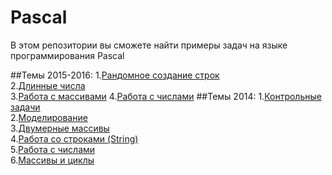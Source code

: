 Pascal
======

В этом репозитории вы сможете найти примеры задач на языке программирования Pascal

##Темы 2015-2016:
  1.[Рандомное создание строк](https://github.com/ArtiX-GP/Pascal/tree/master/2015-2016/string) <br/>
  2.[Длинные числа](https://github.com/ArtiX-GP/Pascal/tree/master/2015-2016/long_numbers)<br/>
  3.[Работа с массивами](https://github.com/ArtiX-GP/Pascal/tree/master/2015-2016/arrays)
  4.[Работа с числами](https://github.com/ArtiX-GP/Pascal/tree/master/2015-2016/numbers)
##Темы 2014:
  1.[Контрольные задачи](https://github.com/ArtiX-GP/Pascal/tree/master/control_task/2014)<br/>
  2.[Моделирование](https://github.com/ArtiX-GP/Pascal/tree/master/modeling)<br/>
  3.[Двумерные массивы](https://github.com/ArtiX-GP/Pascal/tree/master/other_tasks/A_TWO_DIMENSIONAL_ARRAY)<br/>
  4.[Работа со строками (String)](https://github.com/ArtiX-GP/Pascal/tree/master/other_tasks/STRING)<br/>
  5.[Работа с числами](https://github.com/ArtiX-GP/Pascal/tree/master/other_tasks/numbers)<br/>
  6.[Массивы и циклы](https://github.com/ArtiX-GP/Pascal/tree/master/other_tasks/arrays-and-cycles)<br/>
